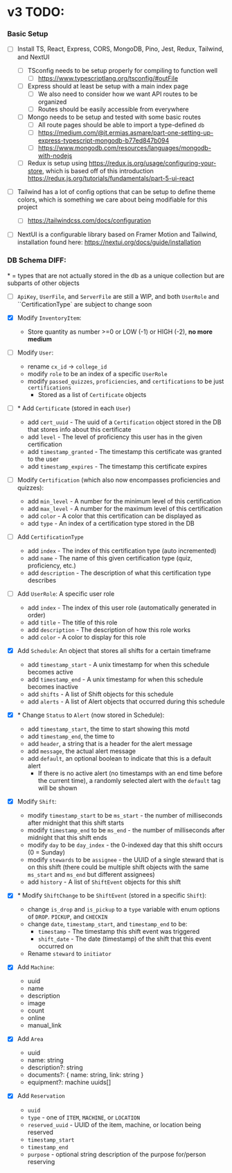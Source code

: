 # v3 TODO:
### Basic Setup
- [ ] Install TS, React, Express, CORS, MongoDB, Pino, Jest, Redux, Tailwind, and NextUI
	- [ ] TSconfig needs to be setup properly for compiling to function well
		- [ ] https://www.typescriptlang.org/tsconfig/#outFile
	- [ ] Express should at least be setup with a main index page
		- [ ] We also need to consider how we want API routes to be organized
		- [ ] Routes should be easily accessible from everywhere
	- [ ] Mongo needs to be setup and tested with some basic routes
		- [ ] All route pages should be able to import a type-defined `db` 
		- [ ] https://medium.com/@it.ermias.asmare/part-one-setting-up-express-typescript-mongodb-b77ed847b094
		- [ ] https://www.mongodb.com/resources/languages/mongodb-with-nodejs
	- [ ] Redux is setup using https://redux.js.org/usage/configuring-your-store, which is based off of this introduction https://redux.js.org/tutorials/fundamentals/part-5-ui-react
- [ ] Tailwind has a lot of config options that can be setup to define theme colors, which is something we care about being modifiable for this project
  - [ ] https://tailwindcss.com/docs/configuration
- [ ] NextUI is a configurable library based on Framer Motion and Tailwind, installation found here: https://nextui.org/docs/guide/installation


### DB Schema DIFF:
\* = types that are not actually stored in the db as a unique collection but are subparts of other objects
- [ ] `ApiKey`, `UserFile`, and `ServerFile` are still a WIP, and both `UserRole` and ``CertificationType` are subject to change soon

- [x] Modify `InventoryItem`:
  - Store quantity as number >=0 or LOW (-1) or HIGH (-2), **no more medium**

- [ ] Modify `User`:
  - rename `cx_id` -> `college_id`
  - modify `role` to be an index of a specific `UserRole`
  - modify `passed_quizzes`, `proficiencies`, and `certifications` to be just `certifications`
    - Stored as a list of `Certificate` objects

- [ ] \* Add `Certificate` (stored in each `User`)
  - add `cert_uuid` - The uuid of a `Certification` object stored in the DB that stores info about this certificate
  - add `level` - The level of proficiency this user has in the given certification
  - add `timestamp_granted` - The timestamp this certificate was granted to the user
  - add `timestamp_expires` - The timestamp this certificate expires

- [ ] Modify `Certification` (which also now encompasses proficiencies and quizzes):
  - add `min_level` - A number for the minimum level of this certification
  - add `max_level` - A number for the maximum level of this certification
  - add `color` - A color that this certification can be displayed as
  - add `type` - An index of a certification type stored in the DB

- [ ] Add `CertificationType`
  - add `index` - The index of this certification type (auto incremented)
  - add `name` - The name of this given certification type (quiz, proficiency, etc.)
  - add `description` - The description of what this certification type describes

- [ ] Add `UserRole`: A specific user role
  - add `index` - The index of this user role (automatically generated in order)
  - add `title` - The title of this role
  - add `description` - The description of how this role works
  - add `color` - A color to display for this role

- [x] Add `Schedule`: An object that stores all shifts for a certain timeframe
  - add `timestamp_start` - A unix timestamp for when this schedule becomes active
  - add `timestamp_end` - A unix timestamp for when this schedule becomes inactive
  - add `shifts` - A list of Shift objects for this schedule
  - add `alerts` - A list of Alert objects that occurred during this schedule

- [x] \* Change `Status` to `Alert` (now stored in Schedule):
  - add `timestamp_start`, the time to start showing this motd
  - add `timestamp_end`, the time to 
  - add `header`, a string that is a header for the alert message
  - add `message`, the actual alert message
  - add `default`, an optional boolean to indicate that this is a default alert
    - If there is no active alert (no timestamps with an end time before the current time), a randomly selected alert with the `default` tag will be shown

- [x] Modify `Shift`:
  - modify `timestamp_start` to be `ms_start` - the number of milliseconds after midnight that this shift starts
  - modify `timestamp_end` to be `ms_end` - the number of milliseconds after midnight that this shift ends
  - modify `day` to be `day_index` - the 0-indexed day that this shift occurs (0 = Sunday)
  - modify `stewards` to be `assignee` - the UUID of a single steward that is on this shift (there could be multiple shift objects with the same `ms_start` and `ms_end` but different assignees)
  - add `history` - A list of `ShiftEvent` objects for this shift

- [x] \* Modify `ShiftChange` to be `ShiftEvent` (stored in a specific `Shift`):
  - change `is_drop` and `is_pickup` to a `type` variable with enum options of `DROP`. `PICKUP`, and `CHECKIN`
  - change `date`, `timestamp_start`, and `timestamp_end` to be:
    - `timestamp` - The timestamp this shift event was triggered
    - `shift_date` - The date (timestamp) of the shift that this event occurred on
  - Rename `steward` to `initiator`

- [x] Add `Machine`:
  - uuid
  - name
  - description
  - image
  - count
  - online
  - manual_link

- [x] Add `Area`
  - uuid
  - name: string
  - description?: string
  - documents?: { name: string, link: string }
  - equipment?: machine uuids[]

- [x] Add `Reservation`
  - `uuid`
  - `type` - one of `ITEM`, `MACHINE`, or `LOCATION`
  - `reserved_uuid` - UUID of the item, machine, or location being reserved
  - `timestamp_start`
  - `timestamp_end`
  - `purpose` - optional string description of the purpose for/person reserving